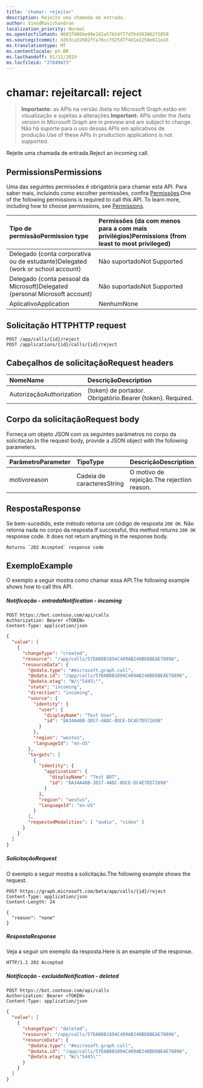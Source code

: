```yaml
---
title: 'chamar: rejeitar'
description: Rejeite uma chamada de entrada.
author: VinodRavichandran
localization_priority: Normal
ms.openlocfilehash: 06037d86be99e162a57b54f77d7b4363062f5858
ms.sourcegitcommit: d2b3ca32602ffa76cc7925d7f4d1e2258e611ea5
ms.translationtype: MT
ms.contentlocale: pt-BR
ms.lasthandoff: 01/11/2019
ms.locfileid: "27849473"
---
```

# <a name="call-reject"></a><span data-ttu-id="a994a-103">chamar: rejeitar</span><span class="sxs-lookup"><span data-stu-id="a994a-103">call: reject</span></span>

> <span data-ttu-id="a994a-104">**Importante:** as APIs na versão /beta no Microsoft Graph estão em visualização e sujeitas a alterações.</span><span class="sxs-lookup"><span data-stu-id="a994a-104">**Important:** APIs under the /beta version in Microsoft Graph are in preview and are subject to change.</span></span> <span data-ttu-id="a994a-105">Não há suporte para o uso dessas APIs em aplicativos de produção.</span><span class="sxs-lookup"><span data-stu-id="a994a-105">Use of these APIs in production applications is not supported.</span></span>

<span data-ttu-id="a994a-106">Rejeite uma chamada de entrada.</span><span class="sxs-lookup"><span data-stu-id="a994a-106">Reject an incoming call.</span></span>

## <a name="permissions"></a><span data-ttu-id="a994a-107">Permissions</span><span class="sxs-lookup"><span data-stu-id="a994a-107">Permissions</span></span>
<span data-ttu-id="a994a-p102">Uma das seguintes permissões é obrigatória para chamar esta API. Para saber mais, incluindo como escolher permissões, confira [Permissões](/graph/permissions-reference).</span><span class="sxs-lookup"><span data-stu-id="a994a-p102">One of the following permissions is required to call this API. To learn more, including how to choose permissions, see [Permissions](/graph/permissions-reference).</span></span>

| <span data-ttu-id="a994a-110">Tipo de permissão</span><span class="sxs-lookup"><span data-stu-id="a994a-110">Permission type</span></span> | <span data-ttu-id="a994a-111">Permissões (da com menos para a com mais privilégios)</span><span class="sxs-lookup"><span data-stu-id="a994a-111">Permissions (from least to most privileged)</span></span>                |
| :-------------- | :--------------------------------------------------------- |
| <span data-ttu-id="a994a-112">Delegado (conta corporativa ou de estudante)</span><span class="sxs-lookup"><span data-stu-id="a994a-112">Delegated (work or school account)</span></span>     | <span data-ttu-id="a994a-113">Não suportado</span><span class="sxs-lookup"><span data-stu-id="a994a-113">Not Supported</span></span>                       |
| <span data-ttu-id="a994a-114">Delegado (conta pessoal da Microsoft)</span><span class="sxs-lookup"><span data-stu-id="a994a-114">Delegated (personal Microsoft account)</span></span> | <span data-ttu-id="a994a-115">Não suportado</span><span class="sxs-lookup"><span data-stu-id="a994a-115">Not Supported</span></span>                       |
| <span data-ttu-id="a994a-116">Aplicativo</span><span class="sxs-lookup"><span data-stu-id="a994a-116">Application</span></span>     | <span data-ttu-id="a994a-117">Nenhum</span><span class="sxs-lookup"><span data-stu-id="a994a-117">None</span></span>                                                       |

## <a name="http-request"></a><span data-ttu-id="a994a-118">Solicitação HTTP</span><span class="sxs-lookup"><span data-stu-id="a994a-118">HTTP request</span></span>
<!-- { "blockType": "ignored" } -->
```http
POST /app/calls/{id}/reject
POST /applications/{id}/calls/{id}/reject
```

## <a name="request-headers"></a><span data-ttu-id="a994a-119">Cabeçalhos de solicitação</span><span class="sxs-lookup"><span data-stu-id="a994a-119">Request headers</span></span>
| <span data-ttu-id="a994a-120">Nome</span><span class="sxs-lookup"><span data-stu-id="a994a-120">Name</span></span>          | <span data-ttu-id="a994a-121">Descrição</span><span class="sxs-lookup"><span data-stu-id="a994a-121">Description</span></span>               |
|:--------------|:--------------------------|
| <span data-ttu-id="a994a-122">Autorização</span><span class="sxs-lookup"><span data-stu-id="a994a-122">Authorization</span></span> | <span data-ttu-id="a994a-p103">{token} de portador. Obrigatório.</span><span class="sxs-lookup"><span data-stu-id="a994a-p103">Bearer {token}. Required.</span></span> |

## <a name="request-body"></a><span data-ttu-id="a994a-125">Corpo da solicitação</span><span class="sxs-lookup"><span data-stu-id="a994a-125">Request body</span></span>
<span data-ttu-id="a994a-126">Forneça um objeto JSON com os seguintes parâmetros no corpo da solicitação.</span><span class="sxs-lookup"><span data-stu-id="a994a-126">In the request body, provide a JSON object with the following parameters.</span></span>

| <span data-ttu-id="a994a-127">Parâmetro</span><span class="sxs-lookup"><span data-stu-id="a994a-127">Parameter</span></span>      | <span data-ttu-id="a994a-128">Tipo</span><span class="sxs-lookup"><span data-stu-id="a994a-128">Type</span></span>    |<span data-ttu-id="a994a-129">Descrição</span><span class="sxs-lookup"><span data-stu-id="a994a-129">Description</span></span>|
|:---------------|:--------|:----------|
|<span data-ttu-id="a994a-130">motivo</span><span class="sxs-lookup"><span data-stu-id="a994a-130">reason</span></span>|<span data-ttu-id="a994a-131">Cadeia de caracteres</span><span class="sxs-lookup"><span data-stu-id="a994a-131">String</span></span>|<span data-ttu-id="a994a-132">O motivo de rejeição.</span><span class="sxs-lookup"><span data-stu-id="a994a-132">The rejection reason.</span></span>|

## <a name="response"></a><span data-ttu-id="a994a-133">Resposta</span><span class="sxs-lookup"><span data-stu-id="a994a-133">Response</span></span>
<span data-ttu-id="a994a-p104">Se bem-sucedido, este método retorna um código de resposta `200 OK`. Não retorna nada no corpo da resposta.</span><span class="sxs-lookup"><span data-stu-id="a994a-p104">If successful, this method returns `200 OK` response code. It does not return anything in the response body.</span></span>

```http
Returns `202 Accepted` response code
```

## <a name="example"></a><span data-ttu-id="a994a-136">Exemplo</span><span class="sxs-lookup"><span data-stu-id="a994a-136">Example</span></span>
<span data-ttu-id="a994a-137">O exemplo a seguir mostra como chamar essa API.</span><span class="sxs-lookup"><span data-stu-id="a994a-137">The following example shows how to call this API.</span></span>

##### <a name="notification---incoming"></a><span data-ttu-id="a994a-138">Notificação - entrada</span><span class="sxs-lookup"><span data-stu-id="a994a-138">Notification - incoming</span></span>

```http
POST https://bot.contoso.com/api/calls
Authorization: Bearer <TOKEN>
Content-Type: application/json
```

<!-- {
  "blockType": "example",
  "@odata.type": "microsoft.graph.commsNotifications"
}-->
```json
{
  "value": [
    {
      "changeType": "created",
      "resource": "/app/calls/57DAB8B1894C409AB240BD8BEAE78896",
      "resourceData": {
        "@odata.type": "#microsoft.graph.call",
        "@odata.id": "/app/calls/57DAB8B1894C409AB240BD8BEAE78896",
        "@odata.etag": "W/\"5445\"",
        "state": "incoming",
        "direction": "incoming",
        "source": {
          "identity": {
            "user": {
              "displayName": "Test User",
              "id": "8A34A46B-3D17-4ADC-8DCE-DC4E7D572698"
            }
          },
          "region": "westus",
          "languageId": "en-US"
        },
        "targets": [
          {
            "identity": {
              "application": {
                "displayName": "Test BOT",
                "id": "8A34A46B-3D17-4ADC-8DCE-DC4E7D572698"
              }
            },
            "region": "westus",
            "languageId": "en-US"
          }
        ],
        "requestedModalities": [ "audio", "video" ]
      }
    }
  ]
}
```

##### <a name="request"></a><span data-ttu-id="a994a-139">Solicitação</span><span class="sxs-lookup"><span data-stu-id="a994a-139">Request</span></span>
<span data-ttu-id="a994a-140">O exemplo a seguir mostra a solicitação.</span><span class="sxs-lookup"><span data-stu-id="a994a-140">The following example shows the request.</span></span>

<!-- {
  "blockType": "request",
  "name": "call-reject"
}-->
```http
POST https://graph.microsoft.com/beta/app/calls/{id}/reject
Content-Type: application/json
Content-Length: 24

{
  "reason": "none"
}
```

##### <a name="response"></a><span data-ttu-id="a994a-141">Resposta</span><span class="sxs-lookup"><span data-stu-id="a994a-141">Response</span></span>
<span data-ttu-id="a994a-142">Veja a seguir um exemplo da resposta.</span><span class="sxs-lookup"><span data-stu-id="a994a-142">Here is an example of the response.</span></span> 

<!-- {
  "blockType": "response",
  "truncated": true,
  "@odata.type": "microsoft.graph.None"
} -->
```http
HTTP/1.1 202 Accepted
```

##### <a name="notification---deleted"></a><span data-ttu-id="a994a-143">Notificação - excluída</span><span class="sxs-lookup"><span data-stu-id="a994a-143">Notification - deleted</span></span>

```http
POST https://bot.contoso.com/api/calls
Authorization: Bearer <TOKEN>
Content-Type: application/json
```

<!-- {
  "blockType": "example",
  "@odata.type": "microsoft.graph.commsNotifications"
}-->
```json
{
  "value": [
    {
      "changeType": "deleted",
      "resource": "/app/calls/57DAB8B1894C409AB240BD8BEAE78896",
      "resourceData": {
        "@odata.type": "#microsoft.graph.call",
        "@odata.id": "/app/calls/57DAB8B1894C409AB240BD8BEAE78896",
        "@odata.etag": "W/\"5445\""
      }
    }
  ]
}
```

<!-- uuid: 8fcb5dbc-d5aa-4681-8e31-b001d5168d79
2015-10-25 14:57:30 UTC -->
<!-- {
  "type": "#page.annotation",
  "description": "call: reject",
  "keywords": "",
  "section": "documentation",
  "tocPath": ""
}-->

